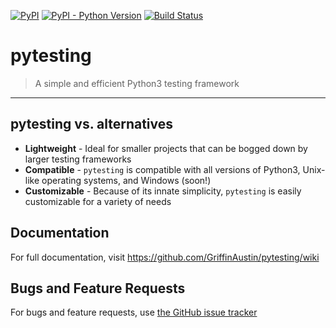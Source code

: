 [![PyPI](https://img.shields.io/pypi/v/pytesting?style=flat-square)](https://pypi.org/project/pytesting/)
[![PyPI - Python Version](https://img.shields.io/pypi/pyversions/pytesting?style=flat-square)](https://pypi.org/project/pytesting/)
[![Build Status](https://travis-ci.org/GriffinAustin/pytesting.svg?branch=master)](https://travis-ci.org/GriffinAustin/pytesting)

# pytesting
>A simple and efficient Python3 testing framework
<hr>

## pytesting vs. alternatives
* **Lightweight** - Ideal for smaller projects that can be bogged down by larger testing frameworks
* **Compatible** - `pytesting` is compatible with all versions of Python3, Unix-like operating systems, and Windows (soon!)
* **Customizable** - Because of its innate simplicity, `pytesting` is easily customizable for a variety of needs

## Documentation
For full documentation, visit https://github.com/GriffinAustin/pytesting/wiki

## Bugs and Feature Requests
For bugs and feature requests, use [the GitHub issue tracker](https://github.com/GriffinAustin/pytesting/issues)

